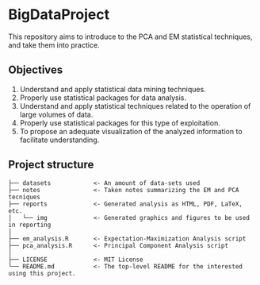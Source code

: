 # BigDataProject

This repository aims to introduce to the PCA and EM statistical techniques, and take them into practice.

## Objectives

1. Understand and apply statistical data mining techniques.
2. Properly use statistical packages for data analysis.
3. Understand and apply statistical techniques related to the operation of large volumes of data.
4. Properly use statistical packages for this type of exploitation.
5. To propose an adequate visualization of the analyzed information to facilitate understanding.

## Project structure

    ├── datasets            <- An amount of data-sets used
    ├── notes               <- Taken notes summarizing the EM and PCA tecniques
    ├── reports             <- Generated analysis as HTML, PDF, LaTeX, etc.
    │   └── img             <- Generated graphics and figures to be used in reporting
    │
    ├── em_analysis.R       <- Expectation-Maximization Analysis script
    ├── pca_analysis.R      <- Principal Component Analysis script
    │
    ├── LICENSE             <- MIT License
    └── README.md           <- The top-level README for the interested using this project.
